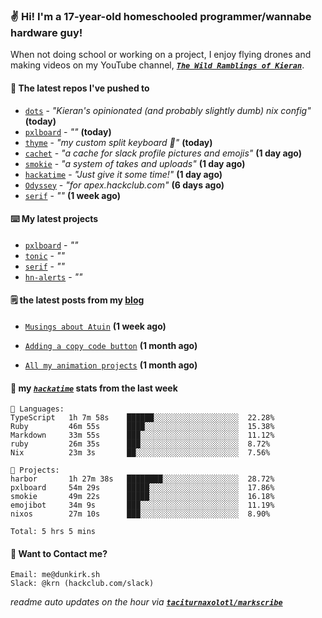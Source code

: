 ### ✌️ Hi! I'm a 17-year-old homeschooled programmer/wannabe hardware guy!

When not doing school or working on a project, I enjoy flying drones and making videos on my YouTube channel, [**_`The Wild Ramblings of Kieran`_**](https://youtube.com/@kieran.rambles).

#### 👷 The latest repos I've pushed to

- [`dots`](https://github.com/taciturnaxolotl/dots) - _"Kieran's opinionated (and probably slightly dumb) nix config"_ **(today)**
- [`pxlboard`](https://github.com/taciturnaxolotl/pxlboard) - _""_ **(today)**
- [`thyme`](https://github.com/taciturnaxolotl/thyme) - _"my custom split keyboard 🫶"_ **(today)**
- [`cachet`](https://github.com/taciturnaxolotl/cachet) - _"a cache for slack profile pictures and emojis"_ **(1 day ago)**
- [`smokie`](https://github.com/taciturnaxolotl/smokie) - _"a system of takes and uploads"_ **(1 day ago)**
- [`hackatime`](https://github.com/hackclub/hackatime) - _"Just give it some time!"_ **(1 day ago)**
- [`Odyssey`](https://github.com/MeghanaM4/Odyssey) - _"for apex.hackclub.com"_ **(6 days ago)**
- [`serif`](https://github.com/taciturnaxolotl/serif) - _""_ **(1 week ago)**

#### ⌨️ My latest projects

- [`pxlboard`](https://github.com/taciturnaxolotl/pxlboard) - _""_
- [`tonic`](https://github.com/taciturnaxolotl/tonic) - _""_
- [`serif`](https://github.com/taciturnaxolotl/serif) - _""_
- [`hn-alerts`](https://github.com/taciturnaxolotl/hn-alerts) - _""_

#### 🗒️ the latest posts from my [blog](https://dunkirk.sh)

- [`Musings about Atuin`](https://dunkirk.sh/blog/atuin/) **(1 week ago)**

- [`Adding a copy code button`](https://dunkirk.sh/blog/adding-a-copy-button/) **(1 month ago)**

- [`All my animation projects`](https://dunkirk.sh/blog/my-animations/) **(1 month ago)**



#### 📡 my [_`hackatime`_](https://waka.hackclub.com) stats from the last week

```text
💾 Languages:
TypeScript   1h 7m 58s    ██████░░░░░░░░░░░░░░░░░░░  22.28%
Ruby         46m 55s      ████░░░░░░░░░░░░░░░░░░░░░  15.38%
Markdown     33m 55s      ███░░░░░░░░░░░░░░░░░░░░░░  11.12%
ruby         26m 35s      ███░░░░░░░░░░░░░░░░░░░░░░  8.72%
Nix          23m 3s       ██░░░░░░░░░░░░░░░░░░░░░░░  7.56%

💼 Projects:
harbor       1h 27m 38s   ████████░░░░░░░░░░░░░░░░░  28.72%
pxlboard     54m 29s      █████░░░░░░░░░░░░░░░░░░░░  17.86%
smokie       49m 22s      █████░░░░░░░░░░░░░░░░░░░░  16.18%
emojibot     34m 9s       ███░░░░░░░░░░░░░░░░░░░░░░  11.19%
nixos        27m 10s      ███░░░░░░░░░░░░░░░░░░░░░░  8.90%

Total: 5 hrs 5 mins
```

#### 📮 Want to Contact me?

```text
Email: me@dunkirk.sh
Slack: @krn (hackclub.com/slack)
```

_readme auto updates on the hour via [**`taciturnaxolotl/markscribe`**](https://github.com/taciturnaxolotl/markscribe)_
